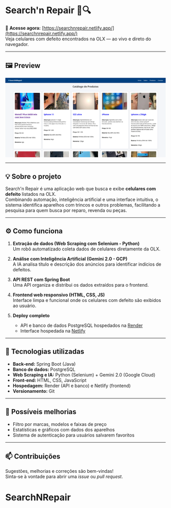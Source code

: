 # Search'n Repair 📱🔍

🔗 **Acesse agora:** [https://searchnrepair.netlify.app/](https://searchnrepair.netlify.app/)  
Veja celulares com defeito encontrados na OLX — ao vivo e direto do navegador.

---

## 🖼️ Preview

![Demonstração do projeto](./images/telaInicial.png)  

---

## 💡 Sobre o projeto

Search'n Repair é uma aplicação web que busca e exibe **celulares com defeito** listados na OLX.  
Combinando automação, inteligência artificial e uma interface intuitiva, o sistema identifica aparelhos com trincos e outros problemas, facilitando a pesquisa para quem busca por reparo, revenda ou peças.

---

## ⚙️ Como funciona

1. **Extração de dados (Web Scraping com Selenium - Python)**  
   Um robô automatizado coleta dados de celulares diretamente da OLX.

2. **Análise com Inteligência Artificial (Gemini 2.0 - GCP)**  
   A IA analisa título e descrição dos anúncios para identificar indícios de defeitos.

3. **API REST com Spring Boot**  
   Uma API organiza e distribui os dados extraídos para o frontend.

4. **Frontend web responsivo (HTML, CSS, JS)**  
   Interface limpa e funcional onde os celulares com defeito são exibidos ao usuário.

5. **Deploy completo**  
   - API e banco de dados PostgreSQL hospedados na [Render](https://render.com)  
   - Interface hospedada na [Netlify](https://netlify.com)

---

## 🧪 Tecnologias utilizadas

- **Back-end:** Spring Boot (Java)
- **Banco de dados:** PostgreSQL
- **Web Scraping e IA:** Python (Selenium) + Gemini 2.0 (Google Cloud)
- **Front-end:** HTML, CSS, JavaScript
- **Hospedagem:** Render (API e banco) e Netlify (frontend)
- **Versionamento:** Git

---

## 🔮 Possíveis melhorias

- Filtro por marcas, modelos e faixas de preço
- Estatísticas e gráficos com dados dos aparelhos
- Sistema de autenticação para usuários salvarem favoritos

---

## 📫 Contribuições

Sugestões, melhorias e correções são bem-vindas!  
Sinta-se à vontade para abrir uma *issue* ou *pull request*.
# SearchNRepair
